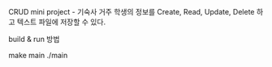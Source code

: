 CRUD mini project - 기숙사 거주 학생의 정보를 Create, Read, Update, Delete 하고 텍스트 파일에 저장할 수 있다.


build & run 방법

  make main
  ./main
